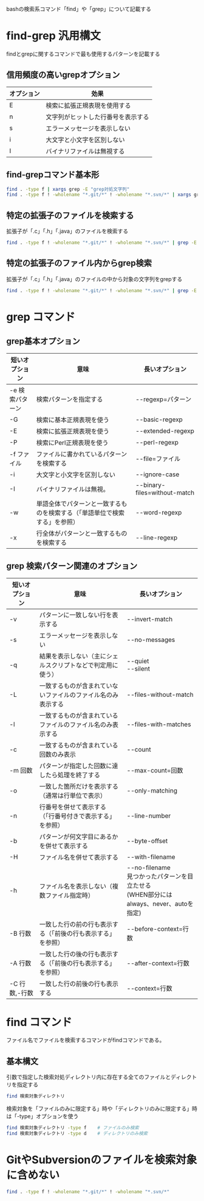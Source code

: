 bashの検索系コマンド「find」や「grep」について記載する


# find-grep 汎用構文

findとgrepに関するコマンドで最も使用するパターンを記載する

## 信用頻度の高いgrepオプション

| オプション | 効果 | 
| --- | --- | 
| E | 検索に拡張正規表現を使用する | 
| n | 文字列がヒットした行番号を表示する | 
| s | エラーメッセージを表示しない | 
| i | 大文字と小文字を区別しない | 
| I | バイナリファイルは無視する | 


## find-grepコマンド基本形

```bash
find . -type f | xargs grep -E "grep対処文字列"
find . -type f ! -wholename "*.git/*" ! -wholename "*.svn/*" | xargs grep -E "grep対処文字列"
```

## 特定の拡張子のファイルを検索する
拡張子が「.c」「.h」「.java」のファイルを検索する

```bash
find . -type f ! -wholename "*.git/*" ! -wholename "*.svn/*" | grep -E "\.(c|h|java)$"
```

## 特定の拡張子のファイル内からgrep検索

拡張子が「.c」「.h」「.java」のファイルの中から対象の文字列をgrepする

```bash
find . -type f ! -wholename "*.git/*" ! -wholename "*.svn/*" | grep -E "\.(c|h|java)$" | xargs grep -EnsiI "grep対象文字列"
```

# grep コマンド

## grep基本オプション
| 短いオプション | 意味 | 長いオプション |
| --- | --- | --- |
| -e 検索パターン | 検索パターンを指定する | --regexp=パターン |
| -G | 検索に基本正規表現を使う | --basic-regexp |
| -E | 検索に拡張正規表現を使う | --extended-regexp |
| -P | 検索にPerl正規表現を使う | --perl-regexp |
| -f ファイル | ファイルに書かれているパターンを検索する | --file=ファイル |
| -i | 大文字と小文字を区別しない | --ignore-case |
| -I | バイナリファイルは無視。 | --binary-files=without-match |
| -w | 単語全体でパターンと一致するものを検索する（「単語単位で検索する」を参照） | --word-regexp |
| -x | 行全体がパターンと一致するものを検索する | --line-regexp |

## grep 検索パターン関連のオプション

| 短いオプション | 意味 | 長いオプション | 
| --- | --- | --- |
| -v | パターンに一致しない行を表示する | --invert-match | 
| -s | エラーメッセージを表示しない | --no-messages | 
| -q | 結果を表示しない（主にシェルスクリプトなどで判定用に使う） | --quiet <br> --silent  | 
| -L | 一致するものが含まれていないファイルのファイル名のみ表示する | --files-without-match | 
| -l | 一致するものが含まれているファイルのファイル名のみ表示する | --files-with-matches | 
| -c | 一致するものが含まれている回数のみ表示 | --count | 
| -m 回数 | パターンが指定した回数に達したら処理を終了する | --max-count=回数 | 
| -o | 一致した箇所だけを表示する（通常は行単位で表示） | --only-matching | 
| -n | 行番号を併せて表示する（「行番号付きで表示する」を参照） | --line-number | 
| -b | パターンが何文字目にあるかを併せて表示する | --byte-offset | 
| -H | ファイル名を併せて表示する | --with-filename | 
| -h | ファイル名を表示しない（複数ファイル指定時） | --no-filename <br> 見つかったパターンを目立たせる<br>(WHEN部分にはalways、never、autoを指定) | --color=WHEN | 
| -B 行数 | 一致した行の前の行も表示する（「前後の行も表示する」を参照） | --before-context=行数 | 
| -A 行数 | 一致した行の後の行も表示する（「前後の行も表示する」を参照） | --after-context=行数 | 
| -C 行数,-行数 | 一致した行の前後の行も表示する | --context=行数 | 




# find コマンド
ファイル名でファイルを検索するコマンドがfindコマンドである。

## 基本構文

引数で指定した検索対処ディレクトリ内に存在する全てのファイルとディレクトリを指定する

```bash
find 検索対象ディレクトリ
```

検索対象を「ファイルのみに限定する」時や「ディレクトリのみに限定する」時は「-type」オプションを使う
```bash
find 検索対象ディレクトリ -type f    # ファイルのみ検索
find 検索対象ディレクトリ -type d    # ディレクトリのみ検索
```

# GitやSubversionのファイルを検索対象に含めない

```bash
find . -type f ! -wholename "*.git/*" ! -wholename "*.svn/*" 
```
